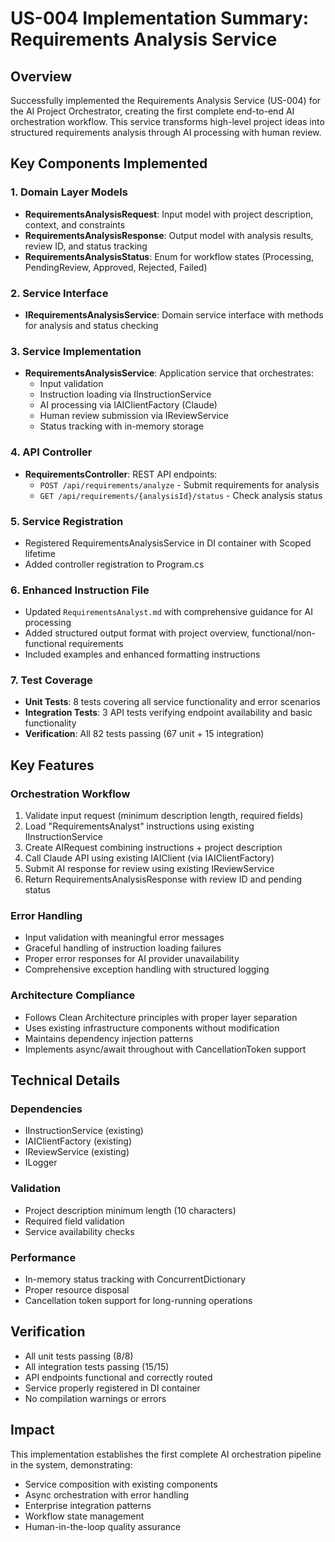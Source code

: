 # US-004 Implementation Summary: Requirements Analysis Service

## Overview
Successfully implemented the Requirements Analysis Service (US-004) for the AI Project Orchestrator, creating the first complete end-to-end AI orchestration workflow. This service transforms high-level project ideas into structured requirements analysis through AI processing with human review.

## Key Components Implemented

### 1. Domain Layer Models
- **RequirementsAnalysisRequest**: Input model with project description, context, and constraints
- **RequirementsAnalysisResponse**: Output model with analysis results, review ID, and status tracking
- **RequirementsAnalysisStatus**: Enum for workflow states (Processing, PendingReview, Approved, Rejected, Failed)

### 2. Service Interface
- **IRequirementsAnalysisService**: Domain service interface with methods for analysis and status checking

### 3. Service Implementation
- **RequirementsAnalysisService**: Application service that orchestrates:
  - Input validation
  - Instruction loading via IInstructionService
  - AI processing via IAIClientFactory (Claude)
  - Human review submission via IReviewService
  - Status tracking with in-memory storage

### 4. API Controller
- **RequirementsController**: REST API endpoints:
  - `POST /api/requirements/analyze` - Submit requirements for analysis
  - `GET /api/requirements/{analysisId}/status` - Check analysis status

### 5. Service Registration
- Registered RequirementsAnalysisService in DI container with Scoped lifetime
- Added controller registration to Program.cs

### 6. Enhanced Instruction File
- Updated `RequirementsAnalyst.md` with comprehensive guidance for AI processing
- Added structured output format with project overview, functional/non-functional requirements
- Included examples and enhanced formatting instructions

### 7. Test Coverage
- **Unit Tests**: 8 tests covering all service functionality and error scenarios
- **Integration Tests**: 3 API tests verifying endpoint availability and basic functionality
- **Verification**: All 82 tests passing (67 unit + 15 integration)

## Key Features

### Orchestration Workflow
1. Validate input request (minimum description length, required fields)
2. Load "RequirementsAnalyst" instructions using existing IInstructionService
3. Create AIRequest combining instructions + project description
4. Call Claude API using existing IAIClient (via IAIClientFactory)
5. Submit AI response for review using existing IReviewService
6. Return RequirementsAnalysisResponse with review ID and pending status

### Error Handling
- Input validation with meaningful error messages
- Graceful handling of instruction loading failures
- Proper error responses for AI provider unavailability
- Comprehensive exception handling with structured logging

### Architecture Compliance
- Follows Clean Architecture principles with proper layer separation
- Uses existing infrastructure components without modification
- Maintains dependency injection patterns
- Implements async/await throughout with CancellationToken support

## Technical Details

### Dependencies
- IInstructionService (existing)
- IAIClientFactory (existing)
- IReviewService (existing)
- ILogger<RequirementsAnalysisService>

### Validation
- Project description minimum length (10 characters)
- Required field validation
- Service availability checks

### Performance
- In-memory status tracking with ConcurrentDictionary
- Proper resource disposal
- Cancellation token support for long-running operations

## Verification
- All unit tests passing (8/8)
- All integration tests passing (15/15)
- API endpoints functional and correctly routed
- Service properly registered in DI container
- No compilation warnings or errors

## Impact
This implementation establishes the first complete AI orchestration pipeline in the system, demonstrating:
- Service composition with existing components
- Async orchestration with error handling
- Enterprise integration patterns
- Workflow state management
- Human-in-the-loop quality assurance